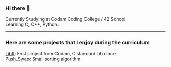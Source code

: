 ### Hi there 👋


Currently Studying at Codam Coding College / 42 School. \
Learning C, C++, Python.

--------------------------------------------------------------

### Here are some projects that I enjoy during the curriculum

[Libft](https://github.com/joaovazvieira/Libft): First project from Codam, C standard Lib clone. \
[Push_Swap](https://github.com/joaovazvieira/Push_Swap): Small sorting algorithm.

